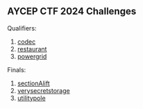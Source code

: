 ## AYCEP CTF 2024 Challenges

Qualifiers: 
1. [codec](./codec/)
2. [restaurant](./restaurant)
3. [powergrid](./powergrid)

Finals: 
1. [sectionAlift](./sectionAlift)
2. [verysecretstorage](./verysecretstorage)
3. [utilitypole](./utilitypole)
